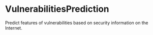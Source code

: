 # VulnerabilitiesPrediction

Predict features of vulnerabilities based on security information on the Internet.
